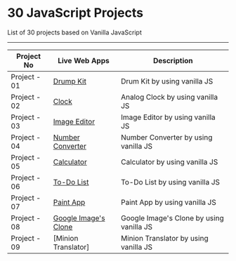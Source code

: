 # 30 JavaScript Projects

List of 30 projects based on Vanilla JavaScript

---

| Project No   | Live Web Apps                                                              | Description                              |
| ------------ | -------------------------------------------------------------------------- | ---------------------------------------- |
| Project - 01 | [Drump Kit](https://drumkit-amangupta.netlify.app/)                        | Drum Kit by using vanilla JS             |
| Project - 02 | [Clock](https://js-analog-clock-amangupta.netlify.app/)                    | Analog Clock by using vanilla JS         |
| Project - 03 | [Image Editor](https://js-image-editor-amangupta.netlify.app/)             | Image Editor by using vanilla JS         |
| Project - 04 | [Number Converter](https://js-number-converter-amangupta.netlify.app/)     | Number Converter by using vanilla JS     |
| Project - 05 | [Calculator](https://calculator-amangupta.netlify.app/)                    | Calculator by using vanilla JS           |
| Project - 06 | [To-Do List](https://to-do-app-amangupta.netlify.app/)                     | To-Do List by using vanilla JS           |
| Project - 07 | [Paint App](https://paint-app-amangupta.netlify.app/)                      | Paint App by using vanilla JS            |
| Project - 08 | [Google Image's Clone](https://google-images-clone-amangupta.netlify.app/) | Google Image's Clone by using vanilla JS |
| Project - 09 | [Minion Translator]                                                        | Minion Translator by using vanilla JS    |
